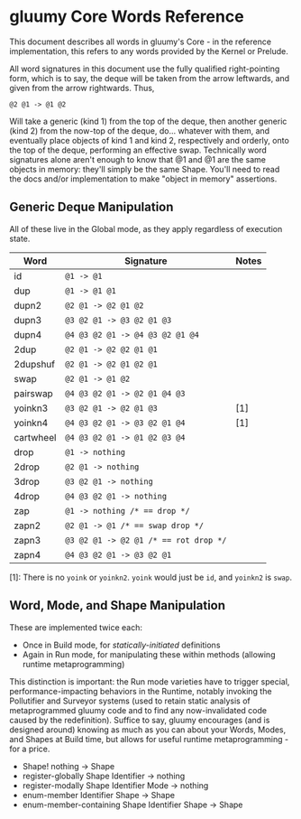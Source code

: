 # gluumy Core Words Reference

This document describes all words in gluumy's Core - in the reference
implementation, this refers to any words provided by the Kernel or Prelude.

All word signatures in this document use the fully qualified right-pointing
form, which is to say, the deque will be taken from the arrow leftwards, and
given from the arrow rightwards. Thus,

    @2 @1 -> @1 @2
    
Will take a generic (kind 1) from the top of the deque, then another generic
(kind 2) from the now-top of the deque, do... whatever with them, and
eventually place objects of kind 1 and kind 2, respectively and orderly, onto
the top of the deque, performing an effective swap. Technically word signatures
alone aren't enough to know that @1 and @1 are the same objects in memory:
they'll simply be the same Shape. You'll need to read the docs and/or
implementation to make "object in memory" assertions.

## Generic Deque Manipulation

All of these live in the Global mode, as they apply regardless of execution
state.

| Word      | Signature                             | Notes |
|-----------|---------------------------------------|-------|
| id        | `@1 -> @1`                            | |
| dup       | `@1 -> @1 @1`                         | |
| dupn2     | `@2 @1 -> @2 @1 @2`                   | |
| dupn3     | `@3 @2 @1 -> @3 @2 @1 @3`             | |
| dupn4     | `@4 @3 @2 @1 -> @4 @3 @2 @1 @4`       | |
| 2dup      | `@2 @1 -> @2 @2 @1 @1`                | |
| 2dupshuf  | `@2 @1 -> @2 @1 @2 @1`                | |
| swap      | `@2 @1 -> @1 @2`                      | |
| pairswap  | `@4 @3 @2 @1 -> @2 @1 @4 @3`          | |
| yoinkn3   | `@3 @2 @1 -> @2 @1 @3`                | [1] |
| yoinkn4   | `@4 @3 @2 @1 -> @3 @2 @1 @4`          | [1] |
| cartwheel | `@4 @3 @2 @1 -> @1 @2 @3 @4`          | |
| drop      | `@1 -> nothing`                       | |
| 2drop     | `@2 @1 -> nothing`                    | |
| 3drop     | `@3 @2 @1 -> nothing`                 | |
| 4drop     | `@4 @3 @2 @1 -> nothing`              | |
| zap       | `@1 -> nothing /* == drop */`         | |
| zapn2     | `@2 @1 -> @1 /* == swap drop */`      | |
| zapn3     | `@3 @2 @1 -> @2 @1 /* == rot drop */` | |
| zapn4     | `@4 @3 @2 @1 -> @3 @2 @1`             | |

[1]: There is no `yoink` or `yoinkn2`. `yoink` would just be `id`, and
`yoinkn2` is `swap`.

## Word, Mode, and Shape Manipulation

These are implemented twice each:

* Once in Build mode, for _statically-initiated_ definitions
* Again in Run mode, for manipulating these within methods (allowing runtime
  metaprogramming)
  
This distinction is important: the Run mode varieties have to trigger special,
performance-impacting behaviors in the Runtime, notably invoking the
Pollutifier and Surveyor systems (used to retain static analysis of
metaprogrammed gluumy code and to find any now-invalidated code caused by the
redefinition). Suffice to say, gluumy encourages (and is designed around)
knowing as much as you can about your Words, Modes, and Shapes at Build time,
but allows for useful runtime metaprogramming - for a price.

- Shape! nothing -> Shape
- register-globally Shape Identifier -> nothing
- register-modally Shape Identifier Mode -> nothing
- enum-member Identifier Shape -> Shape
- enum-member-containing Shape Identifier Shape -> Shape

